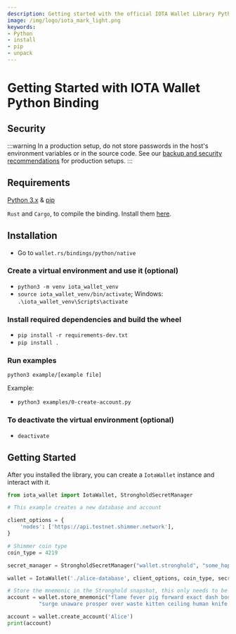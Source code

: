 ```yaml
---
description: Getting started with the official IOTA Wallet Library Python binding.
image: /img/logo/iota_mark_light.png
keywords:
- Python
- install
- pip
- unpack
---
```

# Getting Started with IOTA Wallet Python Binding

## Security

:::warning
In a production setup, do not store passwords in the host's environment variables or in the source code. See our [backup and security recommendations](https://wiki.iota.org/chrysalis-docs/guides/backup_security) for production setups.
:::

## Requirements

[Python 3.x](https://www.python.org) & [pip](https://pypi.org/project/pip)

`Rust` and `Cargo`, to compile the binding. Install them [here](https://doc.rust-lang.org/cargo/getting-started/installation.html).

## Installation

- Go to `wallet.rs/bindings/python/native`

### Create a virtual environment and use it (optional)
- `python3 -m venv iota_wallet_venv`
- `source iota_wallet_venv/bin/activate`; Windows: `.\iota_wallet_venv\Scripts\activate`

### Install required dependencies and build the wheel
- `pip install -r requirements-dev.txt`
- `pip install .`

### Run examples
`python3 example/[example file]`

Example: 
- `python3 examples/0-create-account.py`

### To deactivate the virtual environment (optional)
- `deactivate`

## Getting Started

After you installed the library, you can create a `IotaWallet` instance and interact with it.

```python
from iota_wallet import IotaWallet, StrongholdSecretManager

# This example creates a new database and account

client_options = {
    'nodes': ['https://api.testnet.shimmer.network'],
}

# Shimmer coin type
coin_type = 4219

secret_manager = StrongholdSecretManager("wallet.stronghold", "some_hopefully_secure_password")

wallet = IotaWallet('./alice-database', client_options, coin_type, secret_manager)

# Store the mnemonic in the Stronghold snapshot, this only needs to be done once
account = wallet.store_mnemonic("flame fever pig forward exact dash body idea link scrub tennis minute " +
          "surge unaware prosper over waste kitten ceiling human knife arch situate civil")

account = wallet.create_account('Alice')
print(account)
```
